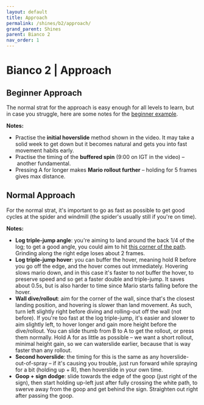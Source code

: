 ```yaml
---
layout: default
title: Approach
permalink: /shines/b2/approach/
grand_parent: Shines
parent: Bianco 2
nav_order: 1
---
```


# Bianco 2 | Approach
## Beginner Approach
The normal strat for the approach is easy enough for all levels to learn, but in case you struggle, here are some notes for the [beginner example](https://youtu.be/8QYM2AlBIqg).

**Notes:**  
* Practise the **initial hoverslide** method shown in the video. It may take a solid week to get down but it becomes natural and gets you into fast movement habits early.
* Practise the timing of the **buffered spin** (9:00 on IGT in the video) – another fundamental.
* Pressing A for longer makes **Mario rollout further** – holding for 5 frames gives max distance.

## Normal Approach
For the normal strat, it's important to go as fast as possible to get good cycles at the spider and windmill (the spider's usually still if you're on time).

**Notes:**  
* **Log triple-jump angle**: you're aiming to land around the back 1/4 of the log; to get a good angle, you could aim to hit [this corner of the path](https://cdn.discordapp.com/attachments/529145099003887618/817474117094998046/unknown.png). Grinding along the right edge loses about 2 frames.
* **Log triple-jump hover**: you can buffer the hover, meaning hold R before you go off the edge, and the hover comes out immediately. Hovering slows mario down, and in this case it's faster to *not* buffer the hover, to preserve speed and so get a faster double and triple-jump. It saves about 0.5s, but is also harder to time since Mario starts falling before the hover.
* **Wall dive/rollout**: aim for the corner of the wall, since that's the closest landing position, and hovering is slower than land movement. As such, turn left slightly right before diving and rolling-out off the wall (not before). If you're too fast at the log triple-jump, it's easier and slower to aim slightly left, to hover longer and gain more height before the dive/rollout. You can slide thumb from B to A to get the rollout, or press them normally. Hold A for as little as possible – we want a short rollout, minimal height gain, so we can waterslide earlier, because that is way faster than any rollout.
* **Second hoverslide**: the timing for this is the same as any hoverslide-out-of-spray – if it's causing you trouble, just run forward while spraying for a bit (holding up + R), then hoverslide in your own time.
* **Goop + sign dodge**: slide towards the edge of the goop (just right of the sign), then start holding up-left just after fully crossing the white path, to swerve away from the goop and get behind the sign. Straighten out right after passing the goop.
